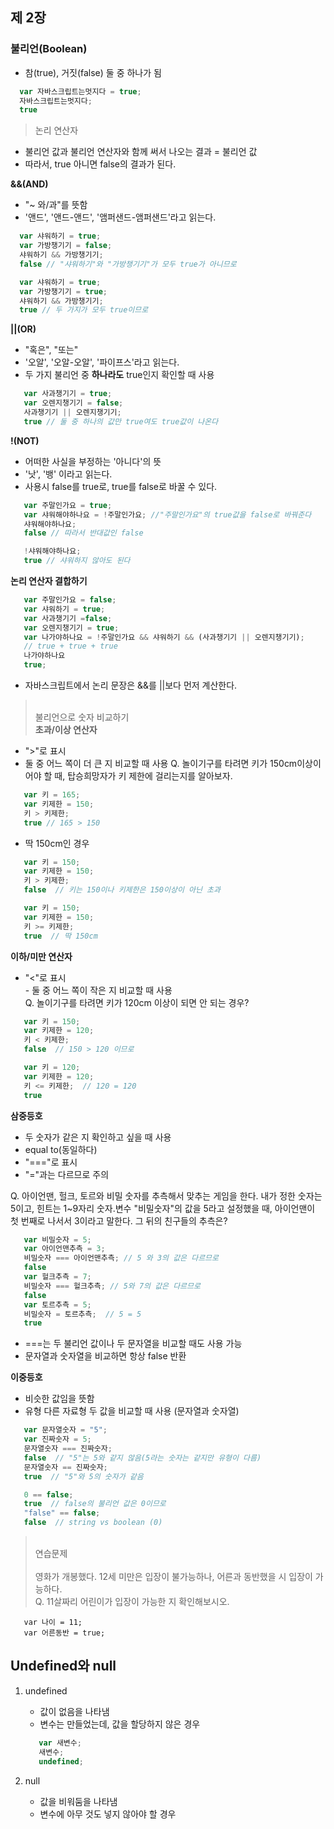 ## 제 2장
### 불리언(Boolean)
* 참(true), 거짓(false) 둘 중 하나가 됨 

```javascript
  var 자바스크립트는멋지다 = true;
  자바스크립트는멋지다;
  true
```

> 논리 연산자
* 불리언 값과 불리언 연산자와 함께 써서 나오는 결과 = 불리언 값
* 따라서, true 아니면 false의 결과가 된다.

<b>&&(AND)</b>
  - "~ 와/과"를 뜻함
  - '앤드', '앤드-앤드', '앰퍼샌드-앰퍼샌드'라고 읽는다.

```javascript
  var 샤워하기 = true;
  var 가방챙기기 = false;
  샤워하기 && 가방챙기기;
  false // "샤워하기"와 "가방챙기기"가 모두 true가 아니므로

  var 샤워하기 = true;
  var 가방챙기기 = true;
  샤워하기 && 가방챙기기;
  true // 두 가지가 모두 true이므로
``` 

<b>||(OR)</b>
  - "혹은", "또는"
  - '오알', '오알-오알', '파이프스'라고 읽는다.
  - 두 가지 불리언 중 <b>하나라도</b> true인지 확인할 때 사용

```javascript
   var 사과챙기기 = true;
   var 오렌지챙기기 = false;
   사과챙기기 || 오렌지챙기기;
   true // 둘 중 하나의 값만 true여도 true값이 나온다
```

<b>!(NOT)</b>
  - 어떠한 사실을 부정하는 '아니다'의 뜻
  - '낫', '뱅' 이라고 읽는다.
  - 사용시 false를 true로, true를 false로 바꿀 수 있다.

```javascript
   var 주말인가요 = true;
   var 샤워해야하나요 = !주말인가요; //"주말인가요"의 true값을 false로 바꿔준다
   샤워해야하나요;
   false // 따라서 반대값인 false

   !샤워해야하나요;
   true // 샤워하지 않아도 된다 
```

<b>논리 연산자 결합하기</b>
```javascript
   var 주말인가요 = false;
   var 샤워하기 = true;
   var 사과챙기기 =false;
   var 오렌지챙기기 = true;
   var 나가야하나요 = !주말인가요 && 샤워하기 && (사과챙기기 || 오렌지챙기기);
   // true + true + true 
   나가야하나요
   true;
```
   * 자바스크립트에서 논리 문장은 &&를 ||보다 먼저 계산한다. 

><br>불리언으로 숫자 비교하기</br>
<b>초과/이상 연산자</b>
  - ">"로 표시 
  - 둘 중 어느 쪽이 더 큰 지 비교할 때 사용
 Q. 놀이기구를 타려면 키가 150cm이상이어야 할 때, 탑승희망자가 키 제한에 걸리는지를 알아보자. 
```javascript
   var 키 = 165;
   var 키제한 = 150;
   키 > 키제한; 
   true // 165 > 150
```

  - 딱 150cm인 경우
```javascript
   var 키 = 150;
   var 키제한 = 150;
   키 > 키제한; 
   false  // 키는 150이나 키제한은 150이상이 아닌 초과

   var 키 = 150;
   var 키제한 = 150;
   키 >= 키제한;
   true  // 딱 150cm 
```
 
<b>이하/미만 연산자</b>
  - "<"로 표시
  <br>- 둘 중 어느 쪽이 작은 지 비교할 때 사용</br>
 Q. 놀이기구를 타려면 키가 120cm 이상이 되면 안 되는 경우?
```javascript
   var 키 = 150;
   var 키제한 = 120;
   키 < 키제한;
   false  // 150 > 120 이므로 

   var 키 = 120;
   var 키제한 = 120;
   키 <= 키제한;  // 120 = 120
   true 
```

<b>삼중등호</b>
  - 두 숫자가 같은 지 확인하고 싶을 때 사용
  - equal to(동일하다)
  - "==="로 표시
  - "="과는 다르므로 주의

Q. 아이언맨, 헐크, 토르와 비밀 숫자를 추측해서 맞추는 게임을 한다. 내가 정한 숫자는 5이고, 힌트는 1~9자리 숫자.변수 "비밀숫자"의 값을 5라고 설정했을 때, 아이언맨이 첫 번째로 나서서 3이라고 말한다. 그 뒤의 친구들의 추측은?

```javascript
   var 비밀숫자 = 5;
   var 아이언맨추측 = 3;
   비밀숫자 === 아이언맨추측; // 5 와 3의 값은 다르므로
   false
   var 헐크추측 = 7;
   비밀숫자 === 헐크추측; // 5와 7의 값은 다르므로
   false
   var 토르추측 = 5;
   비밀숫자 = 토르추측;  // 5 = 5 
   true
```
 * ===는 두 불리언 값이나 두 문자열을 비교할 때도 사용 가능
 * 문자열과 숫자열을 비교하면 항상 false 반환

 <b>이중등호</b>
   - 비슷한 값임을 뜻함
   - 유형 다른 자료형 두 값을 비교할 때 사용 (문자열과 숫자열)
```javascript
   var 문자열숫자 = "5";
   var 진짜숫자 = 5;
   문자열숫자 === 진짜숫자; 
   false  // "5"는 5와 같지 않음(5라는 숫자는 같지만 유형이 다름)
   문자열숫자 == 진짜숫자;
   true  // "5"와 5의 숫자가 같음 

   0 == false; 
   true  // false의 불리언 값은 0이므로
   "false" == false;
   false  // string vs boolean (0)
```

> <br>연습문제</br>
 <br>영화가 개봉했다. 12세 미만은 입장이 불가능하나, 어른과 동반했을 시 입장이 가능하다.</br>
 Q. 11살짜리 어린이가 입장이 가능한 지 확인해보시오.
```javascipt
   var 나이 = 11;
   var 어른동반 = true;

```

## Undefined와 null
1. undefined 
   - 값이 없음을 나타냄
   - 변수는 만들었는데, 값을 할당하지 않은 경우 
   ```javascript
      var 새변수;
      새변수;
      undefined;
    ```

2. null
   - 값을 비워둠을 나타냄
   - 변수에 아무 것도 넣지 않아야 할 경우
```































































































